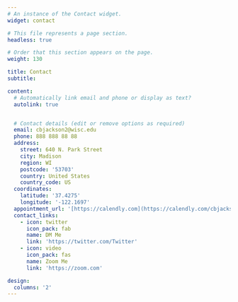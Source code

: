 ```yaml
---
# An instance of the Contact widget.
widget: contact

# This file represents a page section.
headless: true

# Order that this section appears on the page.
weight: 130

title: Contact
subtitle:

content:
  # Automatically link email and phone or display as text?
  autolink: true


  # Contact details (edit or remove options as required)
  email: cbjackson2@wisc.edu
  phone: 888 888 88 88
  address:
    street: 640 N. Park Street
    city: Madison
    region: WI
    postcode: '53703'
    country: United States
    country_code: US
  coordinates:
    latitude: '37.4275'
    longitude: '-122.1697'
  appointment_url: '[https://calendly.com](https://calendly.com/cbjackson2)'
  contact_links:
    - icon: twitter
      icon_pack: fab
      name: DM Me
      link: 'https://twitter.com/Twitter'
    - icon: video
      icon_pack: fas
      name: Zoom Me
      link: 'https://zoom.com'

design:
  columns: '2'
---
```

